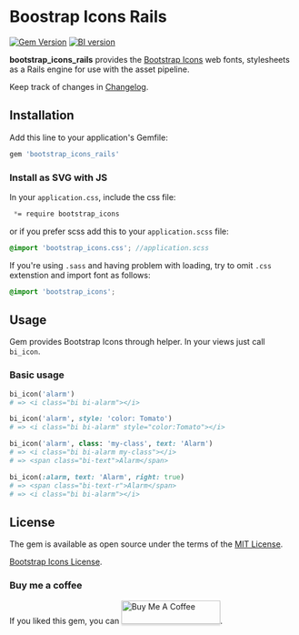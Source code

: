 # Boostrap Icons Rails
[![Gem Version](https://badge.fury.io/rb/bootstrap_icons_rails.svg)](https://badge.fury.io/rb/bootstrap_icons_rails)
[![BI version](https://d25lcipzij17d.cloudfront.net/badge.svg?id=gh&type=6&v=1.2.0&x2=0)](https://github.com/NILID/bootstrap_icons_rails/blob/master/lib/bootstrap_icons_rails/version.rb)

**bootstrap_icons_rails** provides the [Bootstrap Icons](https://icons.getbootstrap.com/) web fonts, stylesheets as a Rails engine for use with the asset pipeline.

Keep track of changes in [Changelog](https://github.com/NILID/bootstrap_icons_rails/blob/master/CHANGELOG.md).

## Installation
Add this line to your application's Gemfile:

```ruby
gem 'bootstrap_icons_rails'
```

### Install as SVG with JS
In your `application.css`, include the css file:
```css
 *= require bootstrap_icons
```
or if you prefer scss add this to your `application.scss` file:
```scss
@import 'bootstrap_icons.css'; //application.scss
```

If you're using `.sass` and having problem with loading, try to omit `.css` extenstion and import font as follows:
```scss
@import 'bootstrap_icons';
```
## Usage
Gem provides Bootstrap Icons through helper. In your views just call `bi_icon`.

### Basic usage
```ruby
bi_icon('alarm')
# => <i class="bi bi-alarm"></i>

bi_icon('alarm', style: 'color: Tomato')
# => <i class="bi bi-alarm" style="color:Tomato"></i>

bi_icon('alarm', class: 'my-class', text: 'Alarm')
# => <i class="bi bi-alarm my-class"></i>
# => <span class="bi-text">Alarm</span>

bi_icon(:alarm, text: 'Alarm', right: true)
# => <span class="bi-text-r">Alarm</span>
# => <i class="bi bi-alarm"></i>
```
## License
The gem is available as open source under the terms of the [MIT License](http://opensource.org/licenses/MIT).

[Bootstrap Icons License](https://github.com/twbs/icons/blob/main/LICENSE.md).

### Buy me a coffee
If you liked this gem, you can
<a href="https://www.buyme1acoffee.com/NILID" target="_blank"><img src="https://www.buymeacoffee.com/assets/img/custom_images/orange_img.png" alt="Buy Me A Coffee" style="height: 41px !important;width: 174px !important;box-shadow: 0px 3px 2px 0px rgba(190, 190, 190, 0.5) !important;-webkit-box-shadow: 0px 3px 2px 0px rgba(190, 190, 190, 0.5) !important;" ></a>.